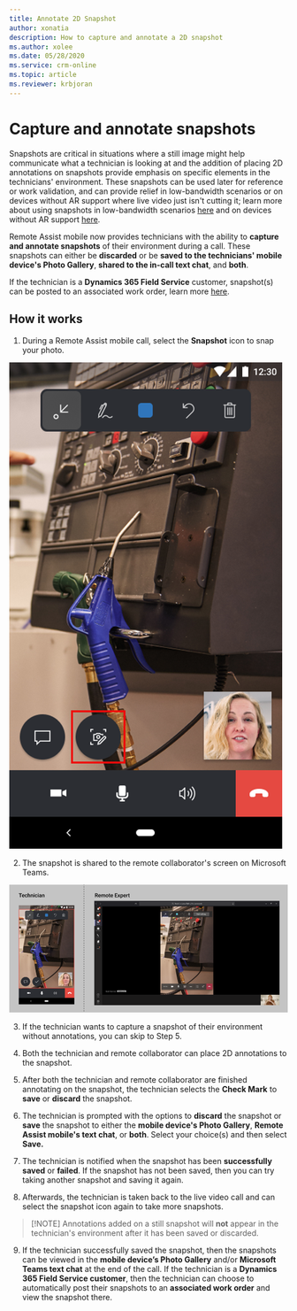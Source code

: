 ```yaml
---
title: Annotate 2D Snapshot
author: xonatia
description: How to capture and annotate a 2D snapshot
ms.author: xolee
ms.date: 05/28/2020
ms.service: crm-online
ms.topic: article
ms.reviewer: krbjoran
---
```

# Capture and annotate snapshots 

Snapshots are critical in situations where a still image might help communicate what a technician is looking at and the addition of placing 2D annotations on snapshots provide emphasis on specific elements in the technicians' environment. These snapshots can be used later for reference or work validation, and can provide relief in low-bandwidth scenarios or on devices without AR support where live video just isn't cutting it; learn more about using snapshots in low-bandwidth scenarios [here](https://docs.microsoft.com/en-us/dynamics365/mixed-reality/remote-assist/mobile-app/poor-network-connectivity) and on devices without AR support [here](mobile-app/using-devices-without-AR.md). 

Remote Assist mobile now provides technicians with the ability to **capture and annotate snapshots** of their environment during a call. These snapshots can either be **discarded** or be **saved to the technicians' mobile device's Photo Gallery**, **shared to the in-call text chat**, and **both**. 

If the technician is a **Dynamics 365 Field Service** customer, snapshot(s) can be posted to an associated work order, learn more [here](https://docs.microsoft.com/en-us/dynamics365/mixed-reality/remote-assist/mobile-app/fs-integration).

## How it works

1.	During a Remote Assist mobile call, select the **Snapshot** icon to snap your photo. 

![Screenshot of the snapshot icon in Remote Assist mobile.](./media/snapshot_1.png "Snapshot Icon")

2. The snapshot is shared to the remote collaborator's screen on Microsoft Teams.

![Side-by-side screenshots of Remote Assist mobile and Microsoft Teams, showing the shared snapshot on both screens.](./media/snapshot3.png "Share")

3. If the technician wants to capture a snapshot of their environment without annotations, you can skip to Step 5.

4. Both the technician and remote collaborator can place 2D annotations to the snapshot. 



5.	After both the technician and remote collaborator are finished annotating on the snapshot, the technician selects the **Check Mark** to **save** or **discard** the snapshot.  



6.	The technician is prompted with the options to **discard** the snapshot or **save** the snapshot to either the **mobile device's Photo Gallery**, **Remote Assist mobile's text chat**, or **both**. Select your choice(s) and then select **Save.**



7. The technician is notified when the snapshot has been **successfully saved** or **failed**. If the snapshot has not been saved, then you can try taking another snapshot and saving it again. 

8. Afterwards, the technician is taken back to the live video call and can select the snapshot icon again to take more snapshots. 
>[!NOTE] Annotations added on a still snapshot will **not** appear in the technician's environment after it has been saved or discarded. 


9. If the technician successfully saved the snapshot, then the snapshots can be viewed in the **mobile device’s Photo Gallery** and/or **Microsoft Teams text chat** at the end of the call. If the technician is a **Dynamics 365 Field Service customer**, then the technician can choose to automatically post their snapshots to an **associated work order** and view the snapshot there.
